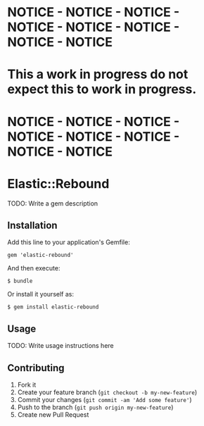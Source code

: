 # NOTICE - NOTICE - NOTICE - NOTICE - NOTICE - NOTICE - NOTICE - NOTICE
# This a work in progress do not expect this to work in progress.
# NOTICE - NOTICE - NOTICE - NOTICE - NOTICE - NOTICE - NOTICE - NOTICE


# Elastic::Rebound

TODO: Write a gem description

## Installation

Add this line to your application's Gemfile:

    gem 'elastic-rebound'

And then execute:

    $ bundle

Or install it yourself as:

    $ gem install elastic-rebound

## Usage

TODO: Write usage instructions here

## Contributing

1. Fork it
2. Create your feature branch (`git checkout -b my-new-feature`)
3. Commit your changes (`git commit -am 'Add some feature'`)
4. Push to the branch (`git push origin my-new-feature`)
5. Create new Pull Request
